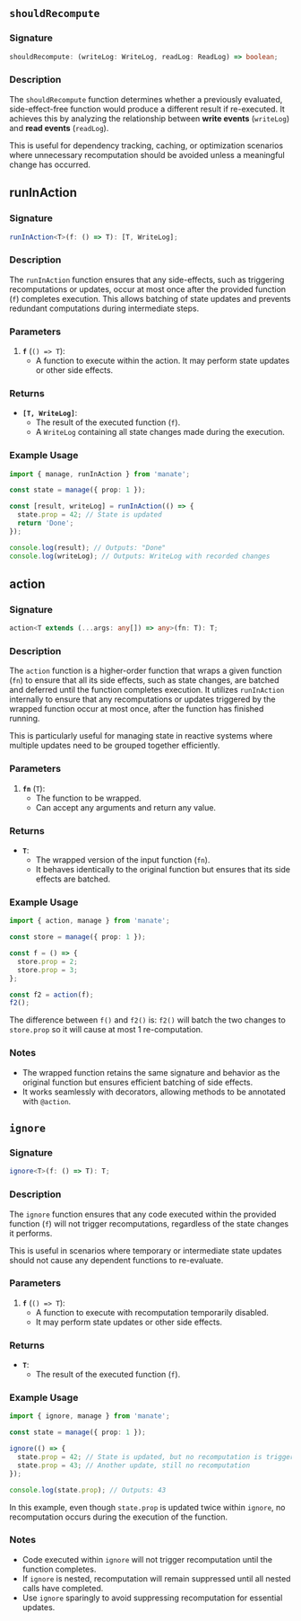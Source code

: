 ## **`shouldRecompute`**

### **Signature**

```typescript
shouldRecompute: (writeLog: WriteLog, readLog: ReadLog) => boolean;
```

### **Description**

The `shouldRecompute` function determines whether a previously evaluated, side-effect-free function would produce a different result if re-executed. It achieves this by analyzing the relationship between **write events** (`writeLog`) and **read events** (`readLog`).

This is useful for dependency tracking, caching, or optimization scenarios where unnecessary recomputation should be avoided unless a meaningful change has occurred.

## runInAction

### Signature

```typescript
runInAction<T>(f: () => T): [T, WriteLog];
```

### Description

The `runInAction` function ensures that any side-effects, such as triggering recomputations or updates, occur at most once after the provided function (`f`) completes execution. This allows batching of state updates and prevents redundant computations during intermediate steps.

### Parameters

1. **`f`** (`() => T`):
   - A function to execute within the action. It may perform state updates or other side effects.

### Returns

- **`[T, WriteLog]`**:
  - The result of the executed function (`f`).
  - A `WriteLog` containing all state changes made during the execution.

### Example Usage

```typescript
import { manage, runInAction } from 'manate';

const state = manage({ prop: 1 });

const [result, writeLog] = runInAction(() => {
  state.prop = 42; // State is updated
  return 'Done';
});

console.log(result); // Outputs: "Done"
console.log(writeLog); // Outputs: WriteLog with recorded changes
```

## action

### Signature

```typescript
action<T extends (...args: any[]) => any>(fn: T): T;
```

### Description

The `action` function is a higher-order function that wraps a given function (`fn`) to ensure that all its side effects, such as state changes, are batched and deferred until the function completes execution. It utilizes `runInAction` internally to ensure that any recomputations or updates triggered by the wrapped function occur at most once, after the function has finished running.

This is particularly useful for managing state in reactive systems where multiple updates need to be grouped together efficiently.

### Parameters

1. **`fn`** (`T`):
   - The function to be wrapped.
   - Can accept any arguments and return any value.

### Returns

- **`T`**:
  - The wrapped version of the input function (`fn`).
  - It behaves identically to the original function but ensures that its side effects are batched.

### Example Usage

```typescript
import { action, manage } from 'manate';

const store = manage({ prop: 1 });

const f = () => {
  store.prop = 2;
  store.prop = 3;
};

const f2 = action(f);
f2();
```

The difference between `f()` and `f2()` is: `f2()` will batch the two changes to `store.prop` so it will cause at most 1 re-computation.

### Notes

- The wrapped function retains the same signature and behavior as the original function but ensures efficient batching of side effects.
- It works seamlessly with decorators, allowing methods to be annotated with `@action`.

## **`ignore`**

### **Signature**

```typescript
ignore<T>(f: () => T): T;
```

### **Description**

The `ignore` function ensures that any code executed within the provided function (`f`) will not trigger recomputations, regardless of the state changes it performs.

This is useful in scenarios where temporary or intermediate state updates should not cause any dependent functions to re-evaluate.

### **Parameters**

1. **`f`** (`() => T`):
   - A function to execute with recomputation temporarily disabled.
   - It may perform state updates or other side effects.

### **Returns**

- **`T`**:
  - The result of the executed function (`f`).

### **Example Usage**

```typescript
import { ignore, manage } from 'manate';

const state = manage({ prop: 1 });

ignore(() => {
  state.prop = 42; // State is updated, but no recomputation is triggered
  state.prop = 43; // Another update, still no recomputation
});

console.log(state.prop); // Outputs: 43
```

In this example, even though `state.prop` is updated twice within `ignore`, no recomputation occurs during the execution of the function.

### **Notes**

- Code executed within `ignore` will not trigger recomputation until the function completes.
- If `ignore` is nested, recomputation will remain suppressed until all nested calls have completed.
- Use `ignore` sparingly to avoid suppressing recomputation for essential updates.
